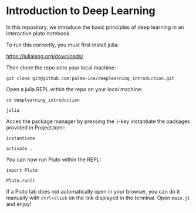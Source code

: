 # Introduction to Deep Learning

In this repository, we introduce the basic principles of deep learning in an interactive pluto notebook.

To run this correctly, you must first install julia:

https://julialang.org/downloads/

Then clone the repo onto your local machine:

`git clone git@github.com:palma-ice/deeplearning_introduction.git`

Open a julia REPL within the repo on your local machine:

`cd deeplearning_introduction`

`julia`

Acces the package manager by pressing the `]`-key instantiate the packages provided in Project.toml:

`instantiate`

`activate .`

You can now run Pluto within the REPL:

`import Pluto`

`Pluto.run()`

If a Pluto tab does not automatically open in your browser, you can do it manually with `ctrl+click` on the link displayed in the terminal. Open `main.jl` and enjoy!